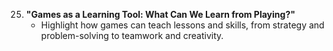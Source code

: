 25. **"Games as a Learning Tool: What Can We Learn from Playing?"**
    - Highlight how games can teach lessons and skills, from strategy and problem-solving to teamwork and creativity.